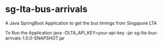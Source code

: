 # sg-lta-bus-arrivals
A Java SpringBoot Application to get the bus timings from Singapore LTA

To Run the Application
java -DLTA_API_KEY=your-api-key -jar sg-lta-bus-arrivals-1.0.0-SNAPSHOT.jar
